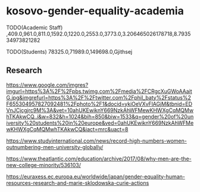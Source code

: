 # kosovo-gender-equality-academia


TODO(Academic Staff)
,409.0,961.0,811.0,1592.0,1220.0,2553.0,3773.0,3.206465026178718,8.793534973821282

TODO(Students)
78325.0,71989.0,149698.0,Gjithsej

## Research

https://www.google.com/imgres?imgurl=https%3A%2F%2Fpbs.twimg.com%2Fmedia%2FCRgcXuGWoAAaitG.jpg&imgrefurl=https%3A%2F%2Ftwitter.com%2Fphil_baty%2Fstatus%2F655304957827092481%2Fphoto%2F1&docid=ykiOeVXvFlAGjM&tbnid=EDVnJCjcgjrc9M%3A&vet=10ahUKEwiknY669NzkAhWFMewKHWXgCqMQMwhTKAkwCQ..i&w=832&h=1024&bih=850&biw=1533&q=gender%20of%20university%20students%20in%20europe&ved=0ahUKEwiknY669NzkAhWFMewKHWXgCqMQMwhTKAkwCQ&iact=mrc&uact=8

https://www.studyinternational.com/news/record-high-numbers-women-outnumbering-men-university-globally/

https://www.theatlantic.com/education/archive/2017/08/why-men-are-the-new-college-minority/536103/

https://euraxess.ec.europa.eu/worldwide/japan/gender-equality-human-resources-research-and-marie-sklodowska-curie-actions
